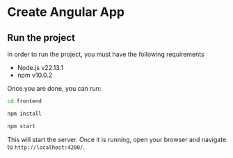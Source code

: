 # Create Angular App

## Run the project

In order to run the project, you must have the following requirements
- Node.js v22.13.1
- npm v10.0.2

Once you are done, you can run:

```bash
cd frontend

npm install

npm start
```

This will start the server. Once it is running, open your browser and navigate to `http://localhost:4200/`.
